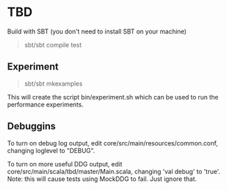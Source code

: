TBD
===========

Build with SBT (you don't need to install SBT on your machine)

> sbt/sbt
> compile
> test

## Experiment
>sbt/sbt
> mkexamples

This will create the script bin/experiment.sh which can be used to run the
performance experiments.

## Debuggins

To turn on debug log output, edit core/src/main/resources/common.conf, changing
loglevel to "DEBUG".

To turn on more useful DDG output, edit core/src/main/scala/tbd/master/Main.scala,
changing 'val debug' to 'true'. Note: this will cause tests using MockDDG to
fail. Just ignore that.
